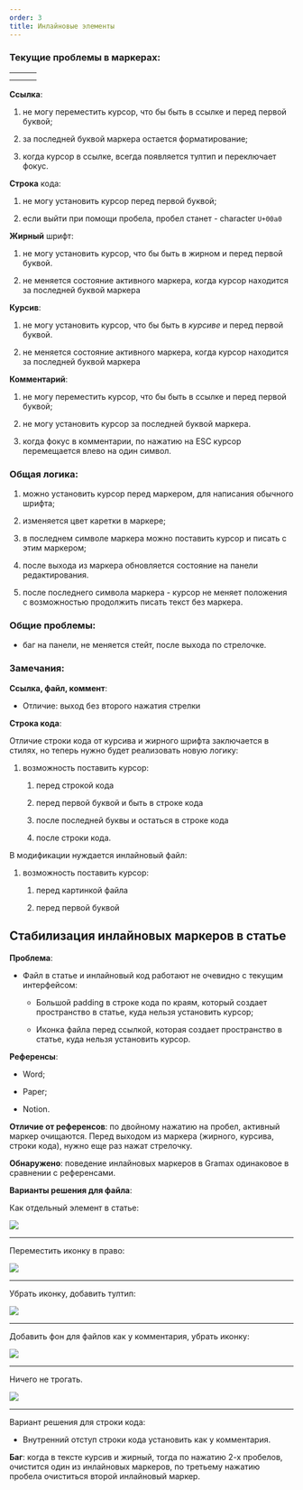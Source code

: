 ```yaml
---
order: 3
title: Инлайновые элементы
---
```


### Текущие проблемы в маркерах:



||||
|-|-|-|
||||
||||

**Ссылка**:

1. не могу переместить курсор, что бы быть в ссылке и перед первой буквой;

2. за последней буквой маркера остается форматирование;

3. когда курсор в ссылке, всегда появляется тултип и переключает фокус.

**Строка** кода:

1. не могу установить курсор перед первой буквой;

2. если выйти при помощи пробела, пробел станет - character `U+00a0`

**Жирный** шрифт:

1. не могу установить курсор, что бы быть в жирном и перед первой буквой.

2. не меняется состояние активного маркера, когда курсор находится за последней буквой маркера

**Курсив**:

1. не могу установить курсор, что бы быть в *курсиве* и перед первой буквой.

2. не меняется состояние активного маркера, когда курсор находится за последней буквой маркера

**Комментарий**:

1. не могу переместить курсор, что бы быть в ссылке и перед первой буквой;

2. не могу установить курсор за последней буквой маркера.

3. когда фокус в комментарии, по нажатию на ESC курсор перемещается влево на один символ.

### Общая логика:

1. можно установить курсор перед маркером, для написания обычного шрифта;

2. изменяется цвет каретки в маркере;

3. в последнем символе маркера можно поставить курсор и писать с этим маркером;

4. после выхода из маркера обновляется состояние на панели редактирования.

5. после последнего символа маркера - курсор не меняет положения с возможностью продолжить писать текст без маркера.

### Общие проблемы:

-  баг на панели, не меняется стейт, после выхода по стрелочке.

### Замечания:

**Ссылка, файл, коммент**:

-  Отличие: выход без второго нажатия стрелки

**Строка кода**:

Отличие строки кода от курсива и жирного шрифта заключается в стилях, но теперь нужно будет реализовать новую логику:

1. возможность  поставить курсор:

   1. перед строкой кода

   2. перед первой буквой и быть в строке кода

   3. после последней буквы и остаться в строке кода

   4. после строки кода.

В модификации нуждается инлайновый файл:

1. возможность поставить курсор:

   1. перед картинкой файла

   2. перед первой буквой





## **Стабилизация инлайновых маркеров в статье**

**Проблема**:

-  Файл в статье и инлайновый код работают не очевидно с текущим интерфейсом:

   -  Большой padding в строке кода по краям, который создает пространство в статье, куда нельзя установить курсор;

   -  Иконка файла перед ссылкой, которая создает пространство в статье, куда нельзя установить курсор.

**Референсы**:

-  Word;

-  Paper;

-  Notion.

**Отличие от референсов**: по двойному нажатию на пробел, активный маркер очищаются. Перед выходом из маркера (жирного, курсива, строки кода), нужно еще раз нажат стрелочку.

**Обнаружено**: поведение инлайновых маркеров в Gramax одинаковое в сравнении с референсами.

**Варианты решения для файла**:

Как отдельный элемент в статье:



![](./GX-1894_4.png)

---

Переместить иконку в право:

![](./GX-1894_1.png)

---

Убрать иконку, добавить тултип:

![](./GX-1894_3.png)

---

Добавить фон для файлов как у комментария, убрать иконку:

![](./GX-1894_0.png)

---

Ничего не трогать.

![](./GX-1894_2.png)

---

Вариант решения для строки кода:

-  Внутренний отступ строки кода установить как у комментария.



**Баг**: когда в тексте курсив и жирный, тогда по нажатию 2-х пробелов, очистится один из инлайновых маркеров, по третьему нажатию пробела очиститься второй инлайновый маркер.